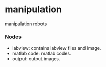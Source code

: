 # manipulation
manipulation robots 

### Nodes
  - labview: contains labview files and image.
  - matlab code: matlab codes.
  - output: output images.
